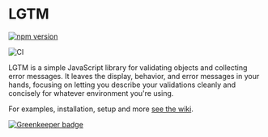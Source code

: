 # LGTM

[![npm version](https://badge.fury.io/js/lgtm.svg)](https://badge.fury.io/js/lgtm)

![CI](https://github.com/square/lgtm/workflows/CI/badge.svg)

LGTM is a simple JavaScript library for validating objects and collecting error
messages. It leaves the display, behavior, and error messages in your hands,
focusing on letting you describe your validations cleanly and concisely for
whatever environment you're using.

For examples, installation, setup and more [see the wiki](https://github.com/square/lgtm/wiki).

[![Greenkeeper badge](https://badges.greenkeeper.io/square/lgtm.svg)](https://greenkeeper.io/)
